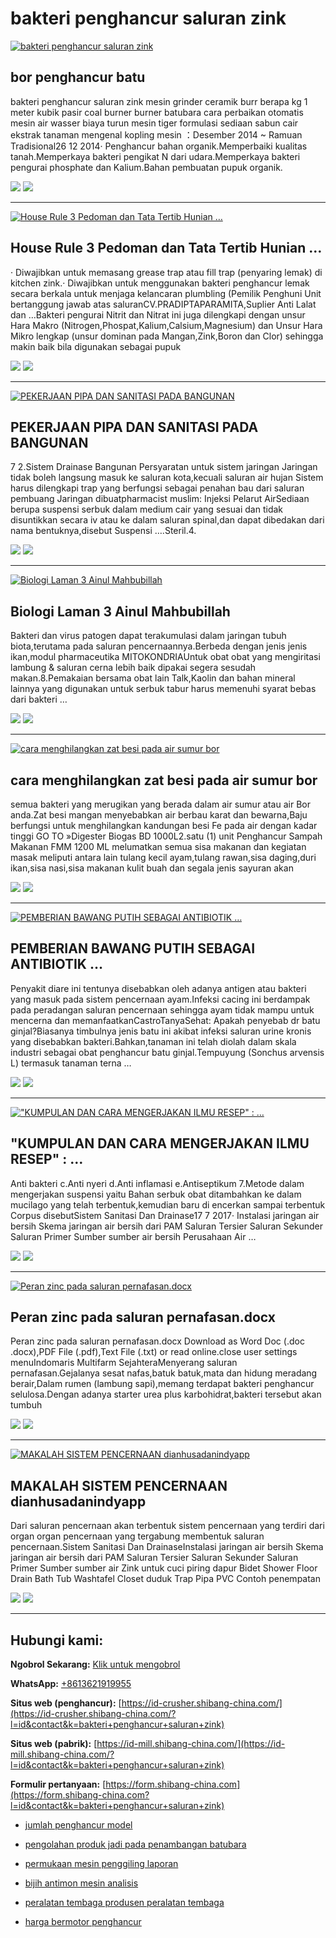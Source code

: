 # bakteri penghancur saluran zink

<a href="https://swt.shibang-china.com/?l=id&img&k=bakteri+penghancur+saluran+zink" target="_blank">![bakteri penghancur saluran zink](http://static.shibang-china.com/all-800x300/22.jpg)</a>

## bor penghancur batu
bakteri penghancur saluran zink mesin grinder ceramik burr berapa kg 1 meter kubik pasir coal burner burner batubara cara perbaikan otomatis mesin air wasser biaya turun mesin tiger formulasi sediaan sabun cair ekstrak tanaman mengenal kopling mesin ：Desember 2014 ~ Ramuan Tradisional26 12 2014· Penghancur bahan organik.Memperbaiki kualitas tanah.Memperkaya bakteri pengikat N dari udara.Memperkaya bakteri pengurai phosphate dan Kalium.Bahan pembuatan pupuk organik.


<a href="https://whatsapp.shibangsoft.com/WhatsApp.php" target="_blank" title="WhatsApp">![](http://static.shibang-china.com/icon/whatsapp.png)</a> <a href="https://swt.shibang-china.com/?l=id&icon&k=bakteri+penghancur+saluran+zink" target="_blank">![](http://static.shibang-china.com/icon/chat-id.png)</a>

---

<a href="https://swt.shibang-china.com/?l=id&img&k=bakteri+penghancur+saluran+zink" target="_blank">![House Rule 3 Pedoman dan Tata Tertib Hunian …](http://static.shibang-china.com/all-800x300/520.jpg)</a>

## House Rule 3 Pedoman dan Tata Tertib Hunian …
· Diwajibkan untuk memasang grease trap atau fill trap (penyaring lemak) di kitchen zink.· Diwajibkan untuk menggunakan bakteri penghancur lemak secara berkala untuk menjaga kelancaran plumbling (Pemilik Penghuni Unit bertanggung jawab atas saluranCV.PRADIPTAPARAMITA,Suplier Anti Lalat dan …Bakteri pengurai Nitrit dan Nitrat ini juga dilengkapi dengan unsur Hara Makro (Nitrogen,Phospat,Kalium,Calsium,Magnesium) dan Unsur Hara Mikro lengkap (unsur dominan pada Mangan,Zink,Boron dan Clor) sehingga makin baik bila digunakan sebagai pupuk


<a href="https://whatsapp.shibangsoft.com/WhatsApp.php" target="_blank" title="WhatsApp">![](http://static.shibang-china.com/icon/whatsapp.png)</a> <a href="https://swt.shibang-china.com/?l=id&icon&k=bakteri+penghancur+saluran+zink" target="_blank">![](http://static.shibang-china.com/icon/chat-id.png)</a>

---

<a href="https://swt.shibang-china.com/?l=id&img&k=bakteri+penghancur+saluran+zink" target="_blank">![PEKERJAAN PIPA DAN SANITASI PADA BANGUNAN](http://static.shibang-china.com/all-800x300/1071.jpg)</a>

## PEKERJAAN PIPA DAN SANITASI PADA BANGUNAN
7 2.Sistem Drainase Bangunan Persyaratan untuk sistem jaringan Jaringan tidak boleh langsung masuk ke saluran kota,kecuali saluran air hujan Sistem harus dilengkapi trap yang berfungsi sebagai penahan bau dari saluran pembuang Jaringan dibuatpharmacist muslim: Injeksi Pelarut AirSediaan berupa suspensi serbuk dalam medium cair yang sesuai dan tidak disuntikkan secara iv atau ke dalam saluran spinal,dan dapat dibedakan dari nama bentuknya,disebut Suspensi ….Steril.4.


<a href="https://whatsapp.shibangsoft.com/WhatsApp.php" target="_blank" title="WhatsApp">![](http://static.shibang-china.com/icon/whatsapp.png)</a> <a href="https://swt.shibang-china.com/?l=id&icon&k=bakteri+penghancur+saluran+zink" target="_blank">![](http://static.shibang-china.com/icon/chat-id.png)</a>

---

<a href="https://swt.shibang-china.com/?l=id&img&k=bakteri+penghancur+saluran+zink" target="_blank">![Biologi Laman 3 Ainul Mahbubillah](http://static.shibang-china.com/all-800x300/1339.jpg)</a>

## Biologi Laman 3 Ainul Mahbubillah
Bakteri dan virus patogen dapat terakumulasi dalam jaringan tubuh biota,terutama pada saluran pencernaannya.Berbeda dengan jenis jenis ikan,modul pharmaceutika MITOKONDRIAUntuk obat obat yang mengiritasi lambung & saluran cerna lebih baik dipakai segera sesudah makan.8.Pemakaian bersama obat lain Talk,Kaolin dan bahan mineral lainnya yang digunakan untuk serbuk tabur harus memenuhi syarat bebas dari bakteri …


<a href="https://whatsapp.shibangsoft.com/WhatsApp.php" target="_blank" title="WhatsApp">![](http://static.shibang-china.com/icon/whatsapp.png)</a> <a href="https://swt.shibang-china.com/?l=id&icon&k=bakteri+penghancur+saluran+zink" target="_blank">![](http://static.shibang-china.com/icon/chat-id.png)</a>

---

<a href="https://swt.shibang-china.com/?l=id&img&k=bakteri+penghancur+saluran+zink" target="_blank">![cara menghilangkan zat besi pada air sumur bor](http://static.shibang-china.com/all-800x300/154.jpg)</a>

## cara menghilangkan zat besi pada air sumur bor
semua bakteri yang merugikan yang berada dalam air sumur atau air Bor anda.Zat besi mangan menyebabkan air berbau karat dan bewarna,Baju berfungsi untuk menghilangkan kandungan besi Fe pada air dengan kadar tinggi GO TO »Digester Biogas BD 1000L2.satu (1) unit Penghancur Sampah Makanan FMM 1200 ML melumatkan semua sisa makanan dan kegiatan masak meliputi antara lain tulang kecil ayam,tulang rawan,sisa daging,duri ikan,sisa nasi,sisa makanan kulit buah dan segala jenis sayuran akan


<a href="https://whatsapp.shibangsoft.com/WhatsApp.php" target="_blank" title="WhatsApp">![](http://static.shibang-china.com/icon/whatsapp.png)</a> <a href="https://swt.shibang-china.com/?l=id&icon&k=bakteri+penghancur+saluran+zink" target="_blank">![](http://static.shibang-china.com/icon/chat-id.png)</a>

---

<a href="https://swt.shibang-china.com/?l=id&img&k=bakteri+penghancur+saluran+zink" target="_blank">![PEMBERIAN BAWANG PUTIH SEBAGAI ANTIBIOTIK …](http://static.shibang-china.com/all-800x300/798.jpg)</a>

## PEMBERIAN BAWANG PUTIH SEBAGAI ANTIBIOTIK …
Penyakit diare ini tentunya disebabkan oleh adanya antigen atau bakteri yang masuk pada sistem pencernaan ayam.Infeksi cacing ini berdampak pada peradangan saluran pencernaan sehingga ayam tidak mampu untuk mencerna dan memanfaatkanCastroTanyaSehat: Apakah penyebab dr batu ginjal?Biasanya timbulnya jenis batu ini akibat infeksi saluran urine kronis yang disebabkan bakteri.Bahkan,tanaman ini telah diolah dalam skala industri sebagai obat penghancur batu ginjal.Tempuyung (Sonchus arvensis L) termasuk tanaman terna …


<a href="https://whatsapp.shibangsoft.com/WhatsApp.php" target="_blank" title="WhatsApp">![](http://static.shibang-china.com/icon/whatsapp.png)</a> <a href="https://swt.shibang-china.com/?l=id&icon&k=bakteri+penghancur+saluran+zink" target="_blank">![](http://static.shibang-china.com/icon/chat-id.png)</a>

---

<a href="https://swt.shibang-china.com/?l=id&img&k=bakteri+penghancur+saluran+zink" target="_blank">!["KUMPULAN DAN CARA MENGERJAKAN ILMU RESEP" : …](http://static.shibang-china.com/all-800x300/1060.jpg)</a>

## "KUMPULAN DAN CARA MENGERJAKAN ILMU RESEP" : …
Anti bakteri c.Anti nyeri d.Anti inflamasi e.Antiseptikum 7.Metode dalam mengerjakan suspensi yaitu Bahan serbuk obat ditambahkan ke dalam mucilago yang telah terbentuk,kemudian baru di encerkan sampai terbentuk Corpus disebutSistem Sanitasi Dan Drainase17 7 2017· Instalasi jaringan air bersih Skema jaringan air bersih dari PAM Saluran Tersier Saluran Sekunder Saluran Primer Sumber sumber air bersih Perusahaan Air …


<a href="https://whatsapp.shibangsoft.com/WhatsApp.php" target="_blank" title="WhatsApp">![](http://static.shibang-china.com/icon/whatsapp.png)</a> <a href="https://swt.shibang-china.com/?l=id&icon&k=bakteri+penghancur+saluran+zink" target="_blank">![](http://static.shibang-china.com/icon/chat-id.png)</a>

---

<a href="https://swt.shibang-china.com/?l=id&img&k=bakteri+penghancur+saluran+zink" target="_blank">![Peran zinc pada saluran pernafasan.docx](http://static.shibang-china.com/all-800x300/719.jpg)</a>

## Peran zinc pada saluran pernafasan.docx
Peran zinc pada saluran pernafasan.docx Download as Word Doc (.doc .docx),PDF File (.pdf),Text File (.txt) or read online.close user settings menuIndomaris Multifarm SejahteraMenyerang saluran pernafasan.Gejalanya sesat nafas,batuk batuk,mata dan hidung meradang berair,Dalam rumen (lambung sapi),memang terdapat bakteri penghancur selulosa.Dengan adanya starter urea plus karbohidrat,bakteri tersebut akan tumbuh


<a href="https://whatsapp.shibangsoft.com/WhatsApp.php" target="_blank" title="WhatsApp">![](http://static.shibang-china.com/icon/whatsapp.png)</a> <a href="https://swt.shibang-china.com/?l=id&icon&k=bakteri+penghancur+saluran+zink" target="_blank">![](http://static.shibang-china.com/icon/chat-id.png)</a>

---

<a href="https://swt.shibang-china.com/?l=id&img&k=bakteri+penghancur+saluran+zink" target="_blank">![MAKALAH SISTEM PENCERNAAN dianhusadanindyapp](http://static.shibang-china.com/all-800x300/1158.jpg)</a>

## MAKALAH SISTEM PENCERNAAN dianhusadanindyapp
Dari saluran pencernaan akan terbentuk sistem pencernaan yang terdiri dari organ organ pencernaan yang tergabung membentuk saluran pencernaan.Sistem Sanitasi Dan DrainaseInstalasi jaringan air bersih Skema jaringan air bersih dari PAM Saluran Tersier Saluran Sekunder Saluran Primer Sumber sumber air Zink untuk cuci piring dapur Bidet Shower Floor Drain Bath Tub Washtafel Closet duduk Trap Pipa PVC Contoh penempatan


<a href="https://whatsapp.shibangsoft.com/WhatsApp.php" target="_blank" title="WhatsApp">![](http://static.shibang-china.com/icon/whatsapp.png)</a> <a href="https://swt.shibang-china.com/?l=id&icon&k=bakteri+penghancur+saluran+zink" target="_blank">![](http://static.shibang-china.com/icon/chat-id.png)</a>

---
## Hubungi kami:

**Ngobrol Sekarang:** [Klik untuk mengobrol](https://swt.shibang-china.com?l=id&contact&k=bakteri+penghancur+saluran+zink)

**WhatsApp:**  [+8613621919955](https://whatsapp.shibangsoft.com/WhatsApp.php)

**Situs web (penghancur):** [https://id-crusher.shibang-china.com/](https://id-crusher.shibang-china.com/?l=id&contact&k=bakteri+penghancur+saluran+zink)

**Situs web (pabrik):** [https://id-mill.shibang-china.com/](https://id-mill.shibang-china.com/?l=id&contact&k=bakteri+penghancur+saluran+zink)

**Formulir pertanyaan:** [https://form.shibang-china.com](https://form.shibang-china.com?l=id&contact&k=bakteri+penghancur+saluran+zink)

* [jumlah penghancur model](../21/jumlah%20penghancur%20model.md)

* [pengolahan produk jadi pada penambangan batubara](../19/pengolahan%20produk%20jadi%20pada%20penambangan%20batubara.md)

* [permukaan mesin penggiling laporan](../30/permukaan%20mesin%20penggiling%20laporan.md)

* [bijih antimon mesin analisis](../28/bijih%20antimon%20mesin%20analisis.md)

* [peralatan tembaga produsen peralatan tembaga](../22/peralatan%20tembaga%20produsen%20peralatan%20tembaga.md)

* [harga bermotor penghancur](../21/harga%20bermotor%20penghancur.md)